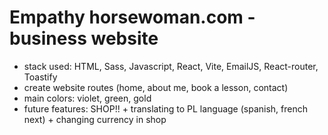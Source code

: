 # Empathy horsewoman.com - business website

- stack used: HTML, Sass, Javascript, React, Vite, EmailJS, React-router, Toastify
- create website routes (home, about me, book a lesson, contact)
- main colors: violet, green, gold
- future features: SHOP!! + translating to PL language (spanish, french next) + changing currency in shop